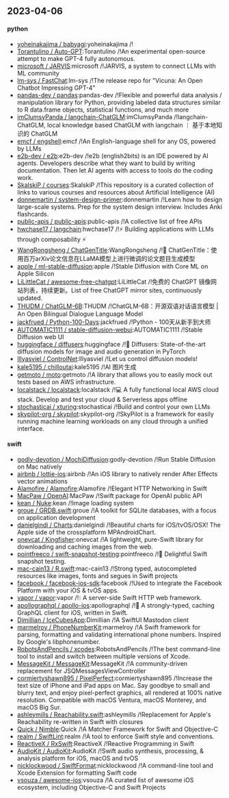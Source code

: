 ## 2023-04-06

#### python
* [yoheinakajima / babyagi](https://github.com/yoheinakajima/babyagi):yoheinakajima /!
* [Torantulino / Auto-GPT](https://github.com/Torantulino/Auto-GPT):Torantulino /!An experimental open-source attempt to make GPT-4 fully autonomous.
* [microsoft / JARVIS](https://github.com/microsoft/JARVIS):microsoft /!JARVIS, a system to connect LLMs with ML community
* [lm-sys / FastChat](https://github.com/lm-sys/FastChat):lm-sys /!The release repo for "Vicuna: An Open Chatbot Impressing GPT-4"
* [pandas-dev / pandas](https://github.com/pandas-dev/pandas):pandas-dev /!Flexible and powerful data analysis / manipulation library for Python, providing labeled data structures similar to R data.frame objects, statistical functions, and much more
* [imClumsyPanda / langchain-ChatGLM](https://github.com/imClumsyPanda/langchain-ChatGLM):imClumsyPanda /!langchain-ChatGLM, local knowledge based ChatGLM with langchain ｜ 基于本地知识的 ChatGLM
* [emcf / engshell](https://github.com/emcf/engshell):emcf /!An English-language shell for any OS, powered by LLMs
* [e2b-dev / e2b](https://github.com/e2b-dev/e2b):e2b-dev /!e2b (english2bits) is an IDE powered by AI agents. Developers describe what they want to build by writing documentation. Then let AI agents with access to tools do the coding work.
* [SkalskiP / courses](https://github.com/SkalskiP/courses):SkalskiP /!This repository is a curated collection of links to various courses and resources about Artificial Intelligence (AI)
* [donnemartin / system-design-primer](https://github.com/donnemartin/system-design-primer):donnemartin /!Learn how to design large-scale systems. Prep for the system design interview. Includes Anki flashcards.
* [public-apis / public-apis](https://github.com/public-apis/public-apis):public-apis /!A collective list of free APIs
* [hwchase17 / langchain](https://github.com/hwchase17/langchain):hwchase17 /!⚡
Building applications with LLMs through composability
⚡
* [WangRongsheng / ChatGenTitle](https://github.com/WangRongsheng/ChatGenTitle):WangRongsheng /!🌟
ChatGenTitle：使用百万arXiv论文信息在LLaMA模型上进行微调的论文题目生成模型
* [apple / ml-stable-diffusion](https://github.com/apple/ml-stable-diffusion):apple /!Stable Diffusion with Core ML on Apple Silicon
* [LiLittleCat / awesome-free-chatgpt](https://github.com/LiLittleCat/awesome-free-chatgpt):LiLittleCat /!免费的 ChatGPT 镜像网站列表，持续更新。List of free ChatGPT mirror sites, continuously updated.
* [THUDM / ChatGLM-6B](https://github.com/THUDM/ChatGLM-6B):THUDM /!ChatGLM-6B：开源双语对话语言模型 | An Open Bilingual Dialogue Language Model
* [jackfrued / Python-100-Days](https://github.com/jackfrued/Python-100-Days):jackfrued /!Python - 100天从新手到大师
* [AUTOMATIC1111 / stable-diffusion-webui](https://github.com/AUTOMATIC1111/stable-diffusion-webui):AUTOMATIC1111 /!Stable Diffusion web UI
* [huggingface / diffusers](https://github.com/huggingface/diffusers):huggingface /!🤗
Diffusers: State-of-the-art diffusion models for image and audio generation in PyTorch
* [lllyasviel / ControlNet](https://github.com/lllyasviel/ControlNet):lllyasviel /!Let us control diffusion models!
* [kale5195 / chilloutai](https://github.com/kale5195/chilloutai):kale5195 /!AI 图片生成
* [getmoto / moto](https://github.com/getmoto/moto):getmoto /!A library that allows you to easily mock out tests based on AWS infrastructure.
* [localstack / localstack](https://github.com/localstack/localstack):localstack /!💻
A fully functional local AWS cloud stack. Develop and test your cloud & Serverless apps offline
* [stochasticai / xturing](https://github.com/stochasticai/xturing):stochasticai /!Build and control your own LLMs
* [skypilot-org / skypilot](https://github.com/skypilot-org/skypilot):skypilot-org /!SkyPilot is a framework for easily running machine learning workloads on any cloud through a unified interface.

#### swift
* [godly-devotion / MochiDiffusion](https://github.com/godly-devotion/MochiDiffusion):godly-devotion /!Run Stable Diffusion on Mac natively
* [airbnb / lottie-ios](https://github.com/airbnb/lottie-ios):airbnb /!An iOS library to natively render After Effects vector animations
* [Alamofire / Alamofire](https://github.com/Alamofire/Alamofire):Alamofire /!Elegant HTTP Networking in Swift
* [MacPaw / OpenAI](https://github.com/MacPaw/OpenAI):MacPaw /!Swift package for OpenAI public API
* [kean / Nuke](https://github.com/kean/Nuke):kean /!Image loading system
* [groue / GRDB.swift](https://github.com/groue/GRDB.swift):groue /!A toolkit for SQLite databases, with a focus on application development
* [danielgindi / Charts](https://github.com/danielgindi/Charts):danielgindi /!Beautiful charts for iOS/tvOS/OSX! The Apple side of the crossplatform MPAndroidChart.
* [onevcat / Kingfisher](https://github.com/onevcat/Kingfisher):onevcat /!A lightweight, pure-Swift library for downloading and caching images from the web.
* [pointfreeco / swift-snapshot-testing](https://github.com/pointfreeco/swift-snapshot-testing):pointfreeco /!📸
Delightful Swift snapshot testing.
* [mac-cain13 / R.swift](https://github.com/mac-cain13/R.swift):mac-cain13 /!Strong typed, autocompleted resources like images, fonts and segues in Swift projects
* [facebook / facebook-ios-sdk](https://github.com/facebook/facebook-ios-sdk):facebook /!Used to integrate the Facebook Platform with your iOS & tvOS apps.
* [vapor / vapor](https://github.com/vapor/vapor):vapor /!💧
A server-side Swift HTTP web framework.
* [apollographql / apollo-ios](https://github.com/apollographql/apollo-ios):apollographql /!📱
A strongly-typed, caching GraphQL client for iOS, written in Swift.
* [Dimillian / IceCubesApp](https://github.com/Dimillian/IceCubesApp):Dimillian /!A SwiftUI Mastodon client
* [marmelroy / PhoneNumberKit](https://github.com/marmelroy/PhoneNumberKit):marmelroy /!A Swift framework for parsing, formatting and validating international phone numbers. Inspired by Google's libphonenumber.
* [RobotsAndPencils / xcodes](https://github.com/RobotsAndPencils/xcodes):RobotsAndPencils /!The best command-line tool to install and switch between multiple versions of Xcode.
* [MessageKit / MessageKit](https://github.com/MessageKit/MessageKit):MessageKit /!A community-driven replacement for JSQMessagesViewController
* [cormiertyshawn895 / PixelPerfect](https://github.com/cormiertyshawn895/PixelPerfect):cormiertyshawn895 /!Increase the text size of iPhone and iPad apps on Mac. Say goodbye to small and blurry text, and enjoy pixel-perfect graphics, all rendered at 100% native resolution. Compatible with macOS Ventura, macOS Monterey, and macOS Big Sur.
* [ashleymills / Reachability.swift](https://github.com/ashleymills/Reachability.swift):ashleymills /!Replacement for Apple's Reachability re-written in Swift with closures
* [Quick / Nimble](https://github.com/Quick/Nimble):Quick /!A Matcher Framework for Swift and Objective-C
* [realm / SwiftLint](https://github.com/realm/SwiftLint):realm /!A tool to enforce Swift style and conventions.
* [ReactiveX / RxSwift](https://github.com/ReactiveX/RxSwift):ReactiveX /!Reactive Programming in Swift
* [AudioKit / AudioKit](https://github.com/AudioKit/AudioKit):AudioKit /!Swift audio synthesis, processing, & analysis platform for iOS, macOS and tvOS
* [nicklockwood / SwiftFormat](https://github.com/nicklockwood/SwiftFormat):nicklockwood /!A command-line tool and Xcode Extension for formatting Swift code
* [vsouza / awesome-ios](https://github.com/vsouza/awesome-ios):vsouza /!A curated list of awesome iOS ecosystem, including Objective-C and Swift Projects
